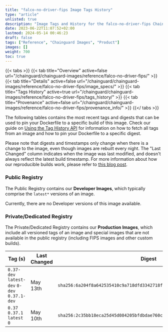 ```yaml
---
title: "falco-no-driver-fips Image Tags History"
type: "article"
unlisted: true
description: "Image Tags and History for the falco-no-driver-fips Chainguard Image"
date: 2023-06-22T11:07:52+02:00
lastmod: 2024-05-14 00:46:23
draft: false
tags: ["Reference", "Chainguard Images", "Product"]
images: []
weight: 700
toc: true
---
```


{{< tabs >}}
{{< tab title="Overview" active=false url="/chainguard/chainguard-images/reference/falco-no-driver-fips/" >}}
{{< tab title="Details" active=false url="/chainguard/chainguard-images/reference/falco-no-driver-fips/image_specs/" >}}
{{< tab title="Tags History" active=true url="/chainguard/chainguard-images/reference/falco-no-driver-fips/tags_history/" >}}
{{< tab title="Provenance" active=false url="/chainguard/chainguard-images/reference/falco-no-driver-fips/provenance_info/" >}}
{{</ tabs >}}

The following tables contains the most recent tags and digests that can be used to pin your Dockerfile to a specific build of this image. Check our guide on [Using the Tag History API](/chainguard/chainguard-images/using-the-tag-history-api/) for information on how to fetch all tags from an image and how to pin your Dockerfile to a specific digest.

Please note that digests and timestamps only change when there is a change to the image, even though images are rebuilt every night. The "Last Changed" column indicates when the image was last modified, and doesn't always reflect the latest build timestamp. For more information about how our reproducible builds work, please refer to [this blog post](https://www.chainguard.dev/unchained/reproducing-chainguards-reproducible-image-builds).

### Public Registry
The Public Registry contains our **Developer Images**, which typically comprise the `latest*` versions of an image.

Currently, there are no Developer versions of this image available.

### Private/Dedicated Registry
The Private/Dedicated Registry contains our **Production Images**, which include all versioned tags of an image and special images that are not available in the public registry (including FIPS images and other custom builds).

| Tag (s)                                       | Last Changed | Digest                                                                    |
|-----------------------------------------------|--------------|---------------------------------------------------------------------------|
|  `0.37-dev` `latest-dev` `0-dev` `0.37.1-dev` | May 13th     | `sha256:6a204f8a642535410c9a718dfd3342718fe3882b81d87c173ec4881fdde57948` |
|  `0.37` `0.37.1` `latest` `0`                 | May 10th     | `sha256:2c35bb18eca25d45d084205bfdbdae760c948d0a573dbce17530087fd9f65fcf` |

